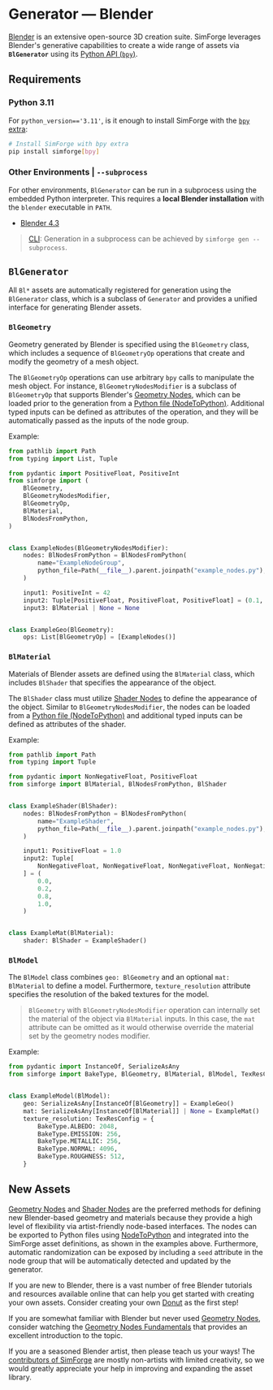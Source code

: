 # Generator — Blender

[Blender](https://blender.org) is an extensive open-source 3D creation suite. SimForge leverages Blender's generative capabilities to create a wide range of assets via **`BlGenerator`** using its [Python API (`bpy`)](https://docs.blender.org/api/current).

## Requirements

### Python 3.11

For `python_version=='3.11'`, is it enough to install SimForge with the [`bpy` extra](../getting_started/installation.md#extras):

```bash
# Install SimForge with bpy extra
pip install simforge[bpy]
```

### Other Environments | `--subprocess`

For other environments, `BlGenerator` can be run in a subprocess using the embedded Python interpreter. This requires a **local Blender installation** with the `blender` executable in `PATH`.

- [Blender 4.3](https://blender.org/download/releases/4-3)

> [CLI](../instructions/cli.md): Generation in a subprocess can be achieved by `simforge gen --subprocess`.

## `BlGenerator`

All `Bl*` assets are automatically registered for generation using the `BlGenerator` class, which is a subclass of `Generator` and provides a unified interface for generating Blender assets.

### `BlGeometry`

Geometry generated by Blender is specified using the `BlGeometry` class, which includes a sequence of `BlGeometryOp` operations that create and modify the geometry of a mesh object.

The `BlGeometryOp` operations can use arbitrary `bpy` calls to manipulate the mesh object. For instance, `BlGeometryNodesModifier` is a subclass of `BlGeometryOp` that supports Blender's [Geometry Nodes](https://docs.blender.org/manual/en/latest/modeling/geometry_nodes/introduction.html), which can be loaded prior to the generation from a [Python file (NodeToPython)](https://github.com/BrendanParmer/NodeToPython). Additional typed inputs can be defined as attributes of the operation, and they will be automatically passed as the inputs of the node group.

Example:

```py
from pathlib import Path
from typing import List, Tuple

from pydantic import PositiveFloat, PositiveInt
from simforge import (
    BlGeometry,
    BlGeometryNodesModifier,
    BlGeometryOp,
    BlMaterial,
    BlNodesFromPython,
)


class ExampleNodes(BlGeometryNodesModifier):
    nodes: BlNodesFromPython = BlNodesFromPython(
        name="ExampleNodeGroup",
        python_file=Path(__file__).parent.joinpath("example_nodes.py"),
    )

    input1: PositiveInt = 42
    input2: Tuple[PositiveFloat, PositiveFloat, PositiveFloat] = (0.1, 0.1, 0.1)
    input3: BlMaterial | None = None


class ExampleGeo(BlGeometry):
    ops: List[BlGeometryOp] = [ExampleNodes()]
```

### `BlMaterial`

Materials of Blender assets are defined using the `BlMaterial` class, which includes `BlShader` that specifies the appearance of the object.

The `BlShader` class must utilize [Shader Nodes](https://docs.blender.org/manual/en/latest/render/shader_nodes/introduction.html) to define the appearance of the object. Similar to `BlGeometryNodesModifier`, the nodes can be loaded from a [Python file (NodeToPython)](https://github.com/BrendanParmer/NodeToPython) and additional typed inputs can be defined as attributes of the shader.

Example:

```py
from pathlib import Path
from typing import Tuple

from pydantic import NonNegativeFloat, PositiveFloat
from simforge import BlMaterial, BlNodesFromPython, BlShader


class ExampleShader(BlShader):
    nodes: BlNodesFromPython = BlNodesFromPython(
        name="ExampleShader",
        python_file=Path(__file__).parent.joinpath("example_nodes.py"),
    )

    input1: PositiveFloat = 1.0
    input2: Tuple[
        NonNegativeFloat, NonNegativeFloat, NonNegativeFloat, NonNegativeFloat
    ] = (
        0.0,
        0.2,
        0.8,
        1.0,
    )


class ExampleMat(BlMaterial):
    shader: BlShader = ExampleShader()
```

### `BlModel`

The `BlModel` class combines `geo: BlGeometry` and an optional `mat: BlMaterial` to define a model. Furthermore, `texture_resolution` attribute specifies the resolution of the baked textures for the model.

> `BlGeometry` with `BlGeometryNodesModifier` operation can internally set the material of the object via `BlMaterial` inputs. In this case, the `mat` attribute can be omitted as it would otherwise override the material set by the geometry nodes modifier.

Example:

```py
from pydantic import InstanceOf, SerializeAsAny
from simforge import BakeType, BlGeometry, BlMaterial, BlModel, TexResConfig


class ExampleModel(BlModel):
    geo: SerializeAsAny[InstanceOf[BlGeometry]] = ExampleGeo()
    mat: SerializeAsAny[InstanceOf[BlMaterial]] | None = ExampleMat()
    texture_resolution: TexResConfig = {
        BakeType.ALBEDO: 2048,
        BakeType.EMISSION: 256,
        BakeType.METALLIC: 256,
        BakeType.NORMAL: 4096,
        BakeType.ROUGHNESS: 512,
    }
```

## New Assets

[Geometry Nodes](https://docs.blender.org/manual/en/latest/modeling/geometry_nodes/introduction.html) and [Shader Nodes](https://docs.blender.org/manual/en/latest/render/shader_nodes/introduction.html) are the preferred methods for defining new Blender-based geometry and materials because they provide a high level of flexibility via artist-friendly node-based interfaces. The nodes can be exported to Python files using [NodeToPython](https://github.com/BrendanParmer/NodeToPython) and integrated into the SimForge asset definitions, as shown in the examples above. Furthermore, automatic randomization can be exposed by including a `seed` attribute in the node group that will be automatically detected and updated by the generator.

If you are new to Blender, there is a vast number of free Blender tutorials and resources available online that can help you get started with creating your own assets. Consider creating your own [Donut](https://youtube.com/watch?v=B0J27sf9N1Y&list=PLjEaoINr3zgEPv5y--4MKpciLaoQYZB1Z) as the first step!

If you are somewhat familiar with Blender but never used [Geometry Nodes](https://docs.blender.org/manual/en/latest/modeling/geometry_nodes/introduction.html), consider watching the [Geometry Nodes Fundamentals](https://www.youtube.com/watch?v=a-4oCHe-hDE&list=PLQxnMEP2dS0t6LI-wvE5WJP9yvByjkJr_) that provides an excellent introduction to the topic.

If you are a seasoned Blender artist, then please teach us your ways! The [contributors of SimForge](../misc/contributors.md) are mostly non-artists with limited creativity, so we would greatly appreciate your help in improving and expanding the asset library.
